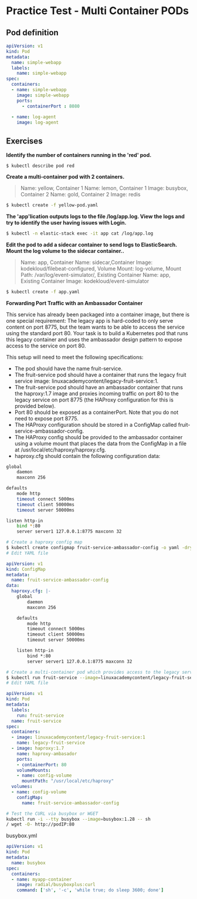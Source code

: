 # Practice Test - Multi Container PODs

## Pod definition

```yaml
apiVersion: v1
kind: Pod
metadata:
  name: simple-webapp
  labels:
    name: simple-webapp
spec:
  containers:
  - name: simple-webapp
    image: simple-webapp
    ports:
      - containerPort : 8080
  
  - name: log-agent
    image: log-agent
```

## Exercises

**Identify the number of containers running in the 'red' pod.**

`$ kubectl describe pod red`

**Create a multi-container pod with 2 containers.**

> Name: yellow, Container 1 Name: lemon, Container 1 Image: busybox, Container 2 Name: gold, Container 2 Image: redis

```bash
$ kubectl create -f yellow-pod.yaml
```

**The 'app'lication outputs logs to the file /log/app.log. View the logs and try to identify the user having issues with Login.**

```bash
$ kubectl -n elastic-stack exec -it app cat /log/app.log
```
**Edit the pod to add a sidecar container to send logs to ElasticSearch. Mount the log volume to the sidecar container..**

> Name: app, Container Name: sidecar,Container Image: kodekloud/filebeat-configured, Volume Mount: log-volume, Mount Path: /var/log/event-simulator/, Existing Container Name: app, Existing Container Image: kodekloud/event-simulator

```bash
$ kubectl create -f app.yaml
```

**Forwarding Port Traffic with an Ambassador Container**

This service has already been packaged into a container image, but there is one special requirement: The legacy app is hard-coded to only serve content on port 8775, but the team wants to be able to access the service using the standard port 80. Your task is to build a Kubernetes pod that runs this legacy container and uses the ambassador design pattern to expose access to the service on port 80.

This setup will need to meet the following specifications:

* The pod should have the name fruit-service.
* The fruit-service pod should have a container that runs the legacy fruit service image: linuxacademycontent/legacy-fruit-service:1.
* The fruit-service pod should have an ambassador container that runs the haproxy:1.7 image and proxies incoming traffic on port 80 to the legacy service on port 8775 (the HAProxy configuration for this is provided below).
* Port 80 should be exposed as a containerPort. Note that you do not need to expose port 8775.
* The HAProxy configuration should be stored in a ConfigMap called fruit-service-ambassador-config.
* The HAProxy config should be provided to the ambassador container using a volume mount that places the data from the ConfigMap in a file at /usr/local/etc/haproxy/haproxy.cfg.
* haproxy.cfg should contain the following configuration data:

```bash
global
    daemon
    maxconn 256

defaults
    mode http
    timeout connect 5000ms
    timeout client 50000ms
    timeout server 50000ms

listen http-in
    bind *:80
    server server1 127.0.0.1:8775 maxconn 32
```

```bash
# Create a haproxy config map
$ kubectl create configmap fruit-service-ambassador-config -o yaml -dry-run=client > fruit-service-ambassador-config.yaml
# Edit YAML file
```

```yaml
apiVersion: v1
kind: ConfigMap
metadata:
  name: fruit-service-ambassador-config
data:
  haproxy.cfg: |-
    global
        daemon
        maxconn 256

    defaults
        mode http
        timeout connect 5000ms
        timeout client 50000ms
        timeout server 50000ms

    listen http-in
        bind *:80
        server server1 127.0.0.1:8775 maxconn 32
```

```bash
# Create a multi-container pod which provides access to the legacy service
$ kubectl run fruit-service --image=linuxacademycontent/legacy-fruit-service:1 -o yaml --dry-run=client > fruit-service.yaml
# Edit YAML file
```

```yaml
apiVersion: v1
kind: Pod
metadata:
  labels:
    run: fruit-service
  name: fruit-service
spec:
  containers:
  - image: linuxacademycontent/legacy-fruit-service:1
    name: legacy-fruit-service
  - image: haproxy:1.7
    name: haproxy-ambasador
    ports:
    - containerPort: 80
    volumeMounts:
    - name: config-volume
      mountPath: "/usr/local/etc/haproxy"
  volumes:
  - name: config-volume
    configMap:
      name: fruit-service-ambassador-config
```

```bash
# Test the CURL via busybox or WGET
kubectl run -i --tty busybox --image=busybox:1.28 -- sh
/ wget -O- http://podIP:80
```

busybox.yml

```yaml
apiVersion: v1
kind: Pod
metadata:
  name: busybox
spec:
  containers:
  - name: myapp-container
    image: radial/busyboxplus:curl
    command: ['sh', '-c', 'while true; do sleep 3600; done']
```
